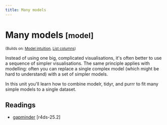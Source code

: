 ```yaml
---
title: Many models
---
```


<!-- Generated automatically from model-many.yml. Do not edit by hand -->

# Many models <small class='model'>[model]</small>
<small>(Builds on: [Model intuition](model-basics.md), [List columns](list-cols.md))</small>

Instead of using one big, complicated visualisations, it's often better to
use a sequence of simpler visualisations. The same principle applies with
modelling: often you can replace a single complex model (which might be
hard to understand) with a set of simpler models.

In this unit you'll learn how to combine modelr, tidyr, and purrr to
fit many simple models to a single dataset.

## Readings

  * [gapminder](http://r4ds.had.co.nz/many-models.html#gapminder) [r4ds-25.2]



